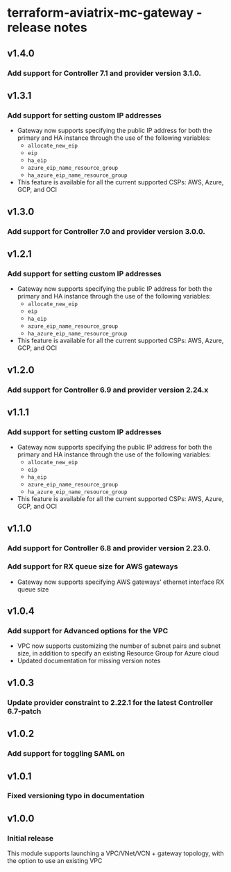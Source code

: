 # terraform-aviatrix-mc-gateway - release notes

## v1.4.0
### Add support for Controller 7.1 and provider version 3.1.0.

## v1.3.1
### Add support for setting custom IP addresses
- Gateway now supports specifying the public IP address for both the primary and HA instance through the use of the following variables:
  - ``allocate_new_eip``
  - ``eip``
  - ``ha_eip``
  - ``azure_eip_name_resource_group``
  - ``ha_azure_eip_name_resource_group``
- This feature is available for all the current supported CSPs: AWS, Azure, GCP, and OCI

## v1.3.0
### Add support for Controller 7.0 and provider version 3.0.0.

## v1.2.1
### Add support for setting custom IP addresses
- Gateway now supports specifying the public IP address for both the primary and HA instance through the use of the following variables:
  - ``allocate_new_eip``
  - ``eip``
  - ``ha_eip``
  - ``azure_eip_name_resource_group``
  - ``ha_azure_eip_name_resource_group``
- This feature is available for all the current supported CSPs: AWS, Azure, GCP, and OCI

## v1.2.0
### Add support for Controller 6.9 and provider version 2.24.x

## v1.1.1
### Add support for setting custom IP addresses
- Gateway now supports specifying the public IP address for both the primary and HA instance through the use of the following variables:
  - ``allocate_new_eip``
  - ``eip``
  - ``ha_eip``
  - ``azure_eip_name_resource_group``
  - ``ha_azure_eip_name_resource_group``
- This feature is available for all the current supported CSPs: AWS, Azure, GCP, and OCI

## v1.1.0
### Add support for Controller 6.8 and provider version 2.23.0.
### Add support for RX queue size for AWS gateways
- Gateway now supports specifying AWS gateways' ethernet interface RX queue size

## v1.0.4
### Add support for Advanced options for the VPC
- VPC now supports customizing the number of subnet pairs and subnet size, in addition to specify an existing Resource Group for Azure cloud
- Updated documentation for missing version notes

## v1.0.3
### Update provider constraint to 2.22.1 for the latest Controller 6.7-patch

## v1.0.2
### Add support for toggling SAML on

## v1.0.1
### Fixed versioning typo in documentation

## v1.0.0
### Initial release

This module supports launching a VPC/VNet/VCN + gateway topology, with the option to use an existing VPC
